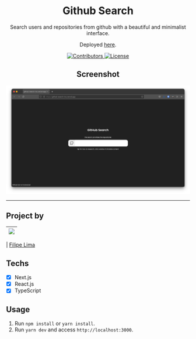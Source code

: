 <h1 align="center">
Github Search
</h1>

<p align="center">Search users and repositories from github with a beautiful and minimalist interface.</p>
<p align="center">Deployed <a href="http://github-search-mu.vercel.app/">here</a>.</p>

<p align="center">
  <a href="https://github.com/datsfilipe/github-search/graphs/contributors">
    <img src="https://img.shields.io/github/contributors/datsfilipe/github-search?color=%237159c1&logoColor=%237159c1&style=flat" alt="Contributors">
  </a>
  <a href="https://opensource.org/licenses/MIT">
    <img src="https://img.shields.io/github/license/datsfilipe/github-search?color=%237159c1&logo=mit" alt="License">
  </a>
</p>

<h2 align="center">Screenshot</h2>

<p align="center">
  <img src="./screenshot.png" width="800" />
</p>

<hr>

## Project by

| [<img src="https://avatars.githubusercontent.com/u/76636791?s=400&u=cbb8a8f38347a64658aee5ba0e93210b713765cc&v=4" width="75px;"/>](https://github.com/datsfilipe) |
| :------------------------------------------------------------------------------------------------------------------------: |


| [Filipe Lima](https://github.com/datsfilipe)

## Techs

- [x] Next.js
- [x] React.js
- [x] TypeScript

## Usage

1. Run `npm install` or `yarn install`.<br />
2. Run `yarn dev` and access `http://localhost:3000`.<br />

<!-- ## Contributing

Please read [CONTRIBUTING.md](CONTRIBUTING.md) for details on our code of conduct, and the process for submitting pull requests. -->
